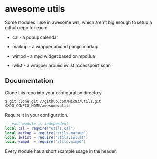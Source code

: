 awesome utils
=============

Some modules I use in awesome wm,
which aren't big enough to setup a github repo for each:

* cal - a popup calendar

* markup - a wrapper around pango markup

* wimpd - a mpd widget based on mpd.lua

* iwlist - a wrapper around iwlist accesspoint scan

Documentation
-------------
Clone this repo into your configuration directory

    $ git clone git://github.com/Mic92/utils.git $XDG_CONFIG_HOME/awesome/utils

Require it in your configuration.

```lua
-- each module is independent
local cal = require("utils.cal")
local markup = require("utils.markup")
local iwlist = require("utils.iwlist")
local wimpd  = require("utils.wimpd")
```

Every module has a short example usage in the header.
